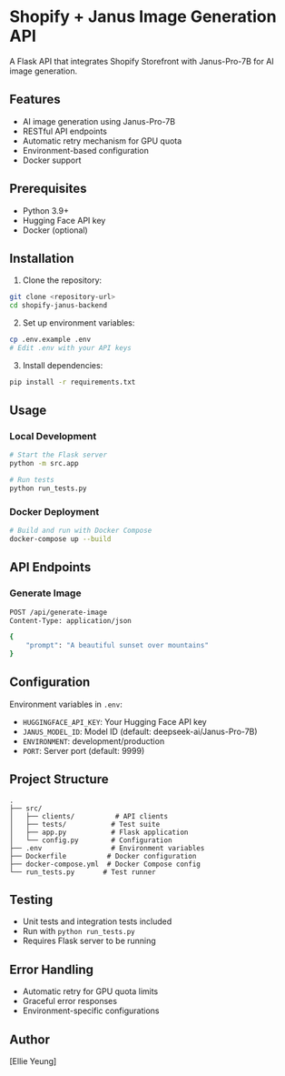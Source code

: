 # Shopify + Janus Image Generation API

A Flask API that integrates Shopify Storefront with Janus-Pro-7B for AI image generation.

## Features
- AI image generation using Janus-Pro-7B
- RESTful API endpoints
- Automatic retry mechanism for GPU quota
- Environment-based configuration
- Docker support

## Prerequisites
- Python 3.9+
- Hugging Face API key
- Docker (optional)

## Installation

1. Clone the repository:
```bash
git clone <repository-url>
cd shopify-janus-backend
```

2. Set up environment variables:
```bash
cp .env.example .env
# Edit .env with your API keys
```

3. Install dependencies:
```bash
pip install -r requirements.txt
```

## Usage

### Local Development
```bash
# Start the Flask server
python -m src.app

# Run tests
python run_tests.py
```

### Docker Deployment
```bash
# Build and run with Docker Compose
docker-compose up --build
```

## API Endpoints

### Generate Image
```bash
POST /api/generate-image
Content-Type: application/json

{
    "prompt": "A beautiful sunset over mountains"
}
```

## Configuration

Environment variables in `.env`:
- `HUGGINGFACE_API_KEY`: Your Hugging Face API key
- `JANUS_MODEL_ID`: Model ID (default: deepseek-ai/Janus-Pro-7B)
- `ENVIRONMENT`: development/production
- `PORT`: Server port (default: 9999)

## Project Structure
```
.
├── src/
│   ├── clients/          # API clients
│   ├── tests/           # Test suite
│   ├── app.py           # Flask application
│   └── config.py        # Configuration
├── .env                 # Environment variables
├── Dockerfile          # Docker configuration
├── docker-compose.yml  # Docker Compose config
└── run_tests.py       # Test runner
```

## Testing
- Unit tests and integration tests included
- Run with `python run_tests.py`
- Requires Flask server to be running

## Error Handling
- Automatic retry for GPU quota limits
- Graceful error responses
- Environment-specific configurations

## Author
[Ellie Yeung]